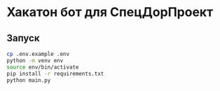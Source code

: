 # Хакатон бот для СпецДорПроект

## Запуск

```bash
cp .env.example .env
python -m venv env
source env/bin/activate
pip install -r requirements.txt
python main.py
```
